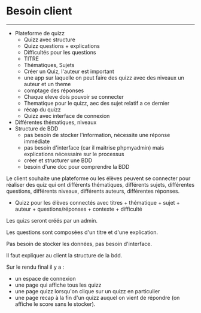 # Besoin client

---

- Plateforme de quizz
    - Quizz avec structure
    - Quizz questions + explications
    - Difficultés pour les questions
    - TITRE
    - Thématiques, Sujets
    - Créer un Quiz, l'auteur est important
    - une app sur laquelle on peut faire des quizz avec des niveaux un auteur et un theme
    - comptage des réponses
    - Chaque eleve dois pouvoir se connecter
    - Thematique pour le quizz, aec des sujet relatif a ce dernier
    - récap du quizz
    - Quizz avec interface de connexion
- Différentes thématiques, niveaux
- Structure de BDD
    - pas besoin de stocker l'information, nécessite une réponse immédiate
    - pas besoin d'interface (car il maitrise phpmyadmin) mais explications nécessaire sur le processus
    - créer et structurer une BDD
    - besoin d'une doc pour comprendre la BDD


Le client souhaite une plateforme ou les élèves peuvent se connecter pour réaliser des quiz qui ont différents thématiques, différents sujets, différentes questions, différents niveaux, différents auteurs, différentes réponses.

- Quizz pour les élèves connectés avec titres + thématique + sujet + auteur + questions/réponses + contexte + difficulté

Les quizs seront créés par un admin.

Les questions sont composées d'un titre et d'une explication.

Pas besoin de stocker les données, pas besoin d'interface.

Il faut expliquer au client la structure de la bdd.

Sur le rendu final il y a :

 - un espace de connexion
 - une page qui affiche tous les quizz
 - une page quizz lorsqu'on clique sur un quizz en particulier
 - une page recap à la fin d'un quizz auquel on vient de répondre (on affiche le score sans le stocker).
